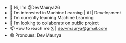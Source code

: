 - 👋 Hi, I’m @DevMaurya26
- 👀 I’m interested in Machine Learning | AI | Development
- 🌱 I’m currently learning Machine Learning
- 💞️ I’m looking to collaborate on public project
- 📫 How to reach me [X](https://twitter.com/i/flow/login?redirect_after_login=%2FDevvMaurya) | devvmaurya@gmail.com
- 😄 Pronouns: Dev Maurya

<!---
DevMaurya26/DevMaurya26 is a ✨ special ✨ repository because its `README.md` (this file) appears on your GitHub profile.
You can click the Preview link to take a look at your changes.
--->
